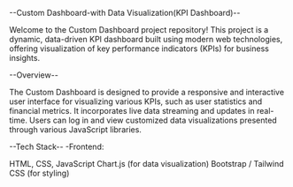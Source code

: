 --Custom Dashboard-with Data Visualization(KPI Dashboard)--

Welcome to the Custom Dashboard project repository! This project is a dynamic, data-driven KPI dashboard built using modern web 
technologies, offering visualization of key performance indicators (KPIs) for business insights.

--Overview--

The Custom Dashboard is designed to provide a responsive and interactive user interface for visualizing various KPIs, such as user statistics and 
financial metrics. It incorporates live data streaming and updates in real-time. Users can log in and view customized data visualizations presented through various JavaScript libraries.

--Tech Stack-- -Frontend:

HTML, CSS, JavaScript Chart.js (for data visualization) Bootstrap / Tailwind CSS (for styling)
